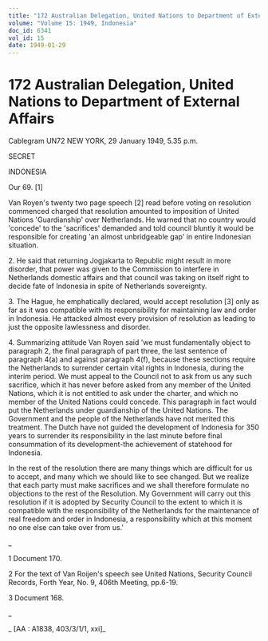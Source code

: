 ```yaml
---
title: "172 Australian Delegation, United Nations to Department of External Affairs"
volume: "Volume 15: 1949, Indonesia"
doc_id: 6341
vol_id: 15
date: 1949-01-29
---
```


# 172 Australian Delegation, United Nations to Department of External Affairs

Cablegram UN72 NEW YORK, 29 January 1949, 5.35 p.m.

SECRET

INDONESIA

Our 69. [1]

Van Royen's twenty two page speech [2] read before voting on resolution commenced charged that resolution amounted to imposition of United Nations 'Guardianship' over Netherlands. He warned that no country would 'concede' to the 'sacrifices' demanded and told council bluntly it would be responsible for creating 'an almost unbridgeable gap' in entire Indonesian situation.

2\. He said that returning Jogjakarta to Republic might result in more disorder, that power was given to the Commission to interfere in Netherlands domestic affairs and that council was taking on itself right to decide fate of Indonesia in spite of Netherlands sovereignty.

3\. The Hague, he emphatically declared, would accept resolution [3] only as far as it was compatible with its responsibility for maintaining law and order in Indonesia. He attacked almost every provision of resolution as leading to just the opposite lawlessness and disorder.

4\. Summarizing attitude Van Royen said 'we must fundamentally object to paragraph 2, the final paragraph of part three, the last sentence of paragraph 4(a) and against paragraph 4(f), because these sections require the Netherlands to surrender certain vital rights in Indonesia, during the interim period. We must appeal to the Council not to ask from us any such sacrifice, which it has never before asked from any member of the United Nations, which it is not entitled to ask under the charter, and which no member of the United Nations could concede. This paragraph in fact would put the Netherlands under guardianship of the United Nations. The Government and the people of the Netherlands have not merited this treatment. The Dutch have not guided the development of Indonesia for 350 years to surrender its responsibility in the last minute before final consummation of its development-the achievement of statehood for Indonesia.

In the rest of the resolution there are many things which are difficult for us to accept, and many which we should like to see changed. But we realize that each party must make sacrifices and we shall therefore formulate no objections to the rest of the Resolution. My Government will carry out this resolution if it is adopted by Security Council to the extent to which it is compatible with the responsibility of the Netherlands for the maintenance of real freedom and order in Indonesia, a responsibility which at this moment no one else can take over from us.'

_

1 Document 170.

2 For the text of Van Roijen's speech see United Nations, Security Council Records, Forth Year, No. 9, 406th Meeting, pp.6-19.

3 Document 168.

_

_ [AA : A1838, 403/3/1/1, xxi]_

